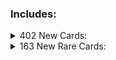 ### Includes:

<details>
<summary>402 New Cards:
</summary>

|Name|Power|Health|Cost|Sigils|Evolution|Frozen Away|Tail|Specials|Traits|Tribes|
|:-|:-|:-|:-|:-|:-|:-|:-|:-|:-|:-|
|Abandoned Shell|0|3|Free|Thick Shell|||||||
|Baby Blooper|0|1|Free|Fledgling, Waterborne|||||||
|Baddie Box|0|1|Free|Draw Blood|||||||
|Baddie Box|0|1|Free|Draw Bone|||||||
|Bee|1|3|Free|Airborne, Vicious||||||Insect|
|Bee Mushroom|0|2|Free|Sharp Quills, Touch of Death||||||Insect|
|Berry|0|1|Free|Morsel||||||None|
|Blimp Fruit|0|2|Free|Giant, Airborne|||||||
|Blitty|1|2|Free|Familiar|||||||
|Block|0|1|Free|Frozen Away|||||||
|Block?|0|1|Free|Frozen Away, Steel Trap|||||||
|Blorb Mushroom|0|3|Free|||||||None|
|Bomb|0|1|Free|Deathburst, Dying|||||||
|Boomerang Flower|0|2|Free|Double Strike|||||||
|Boomsday Tower|2|6|Free|Soul Link, Trifurcated When Powered, Draw Card, Buff When Powered, Detonator|||||||
|Boomsday Treads|4|6|Free|Soul Link, Null Conduit, Desperation, Draw Card, Trample, Detonator|||||||
|Brick Block|0|1|Free|Sharp Quills, Blinding Strike|||||||
|Bulb Berry|0|2|Free|Battery Bearer, Energy Conduit, Null Conduit|||||||
|Candle|0|4|Free|Sharp Quills, Host|||||Terrain||
|Cloud Flower|0|2|Free|Mighty Leap, Airborne|||||||
|Coin|0|1|Free|Abundance|||||||
|Dash Pepper|0|2|Free|Sprinter|||||||
|Decoy Log|0|3|Free||||||Terrain||
|Double Cherry|0|1|Free|Fecundity|||||||
|Dry Blooper|1|1|Free|Waterborne, Fledgling|Bubble Blooper|||||None|
|Elder Princess Shroob|3|5|Free|Leader, Desperation, Resistant, Spawner||Crashing Shroob Saucer|||||
|Fire Flower|0|2|Free|Sniper|||||||
|Flipped Galoomba|0|1|Free|Fledgling||||||None|
|Fury Bowser|2|5|Free|Trifurcated Strike, Vicious, Desperation||||||Reptile|
|Fuzzy|1|1|Free|Unkillable, Brittle, Toxin (Sickening)|||||||
|Ice Bag|0|2|Free|Medic|||||||
|Ice Flower|0|2|Free|Zapper||||||None|
|Intern Shroob|0|3|Free|Fledgling|||||||
|Lakitu's Cloud|0|3|Free|Fledgling|||||Structure|None|
|Mushroom|0|1|Free|Fledgling|||||||
|Nipper Dandelion|0|5|Free|Host, Launcher|||||Terrain||
|Nipper Spore|1|3|Free|Airborne, Fledgling, Mighty Leap|Nipper Plant||||Terrain||
|Pikmin|Ant|3|Free|Herd||||Ant|Ant|Insect|
|Pitfall|0|1|Free|Touch of Death, Sharp Quills|||||||
|Pull Star|0|2|Free|Gripper|||||||
|Rock Mushroom|0|4|Free|Made Of Stone, Thick Shell||||||None|
|Shadow Hand|2|3|Free|Host, Leech, Double Strike||Dead Hands|||||
|Shadow Queen|4|7|Free|Launcher||Shadow Hand|||||
|Shroob Tech|0|2|Free||||||||
|Snowball|2|1|Free|Sniper, Brittle|||||||
|Spike Ball|0|2|Free|Sharp Quills, Velocity|||||||
|Spin Drill|0|4|Free|Burrower||||||None|
|Super Crown|0|2|Free|Fledgling|||||Goat||
|Tubba Blubba|3|10|Free|Gem Dependant, Thick Shell, Resistant, Made Of Stone||||||Reptile|
|Wario's Bucket|0|1|Free|Frozen Away||Sushi|||Terrain||
|Whimp|Mirror|1|Free|Brittle||||Mirror||None|
</details>

<details>
<summary>163 New Rare Cards:
</summary>

|Name|Power|Health|Cost|Sigils|Evolution|Frozen Away|Tail|Specials|Traits|Tribes|
|:-|:-|:-|:-|:-|:-|:-|:-|:-|:-|:-|
|Burrbo|1|1|Free||||||||
|Gold Flower|0|2|Free|Abundance(x5), Midas(x3)|||||||
|Hothead|1|3|Free|Trifurcated Strike, Rushing march|||||||
|Mega Mushroom|0|5|Free|Omni Strike, Trample|||||||
|Mouser|2|4|Free|Launcher|||||||
|Mysterious Hole|0|1|Free|Steel Trap, Frozen Away|||||Terrain|None|
|Prince Pikante|2|5|Free|Trifurcated Strike, Sentry|||||||
|Princess Shroob|3|4|Free|Leader, Familiar|Elder Princess Shroob||||||
|Red Star|0|2|Free|Airborne, Trifurcated Strike|||||||
|Star Rod|0|2|Free|Trifurcated Strike, Multi-Strike(x2), Paralysis|||||||
</details>
